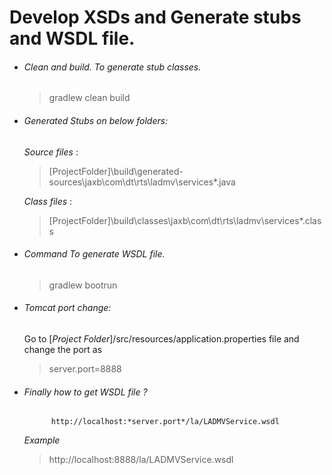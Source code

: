 #   Develop XSDs and Generate stubs and WSDL file.
- ######  Clean and build. To generate stub classes.

    >   gradlew clean build

- ###### Generated Stubs on below folders:  
 
    *Source files* :  
     
    >  [ProjectFolder]\build\generated-sources\jaxb\com\dt\rts\ladmv\services\*.java
     
    *Class files* :
    >   [ProjectFolder]\build\classes\jaxb\com\dt\rts\ladmv\services\*.class
  
- ###### Command To generate WSDL file.
    >   gradlew bootrun
    
- ###### Tomcat port change:  

	Go to [*Project Folder*]/src/resources/application.properties file and change the port as  
    >   server.port=8888

- ###### Finally how to get WSDL file ?
    
            http://localhost:*server.port*/la/LADMVService.wsdl
  *Example*
    >   http://localhost:8888/la/LADMVService.wsdl
        